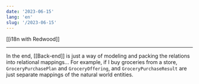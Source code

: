 ```yaml
---
date: '2023-06-15'
lang: 'en'
slug: '/2023-06-15'
---
```


[[i18n with Redwood]]

---

In the end, [[Back-end]] is just a way of modeling and packing the relations into relational mappings... For example, if I buy groceries from a store, `GroceryPurchasePlan` and `GroceryOffering`, and `GroceryPurchaseResult` are just separate mappings of the natural world entities.
